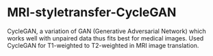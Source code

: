 # MRI-styletransfer-CycleGAN
CycleGAN, a variation of GAN (Generative Adversarial Network) which works well with unpaired data thus fits best for medical images. Used CycleGAN for T1-weighted to T2-weighted in MRI image translation.

